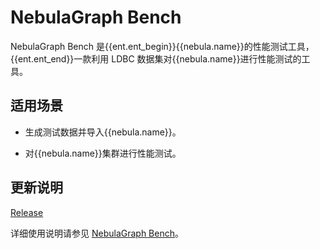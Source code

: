 # NebulaGraph Bench

NebulaGraph Bench 是{{ent.ent_begin}}{{nebula.name}}的性能测试工具，{{ent.ent_end}}一款利用 LDBC 数据集对{{nebula.name}}进行性能测试的工具。

## 适用场景

- 生成测试数据并导入{{nebula.name}}。

- 对{{nebula.name}}集群进行性能测试。

## 更新说明

[Release](https://github.com/vesoft-inc/nebula-bench/releases/tag/{{bench.tag}})

详细使用说明请参见 [NebulaGraph Bench](https://github.com/vesoft-inc/nebula-bench/blob/{{bench.branch}}/README_cn.md)。
